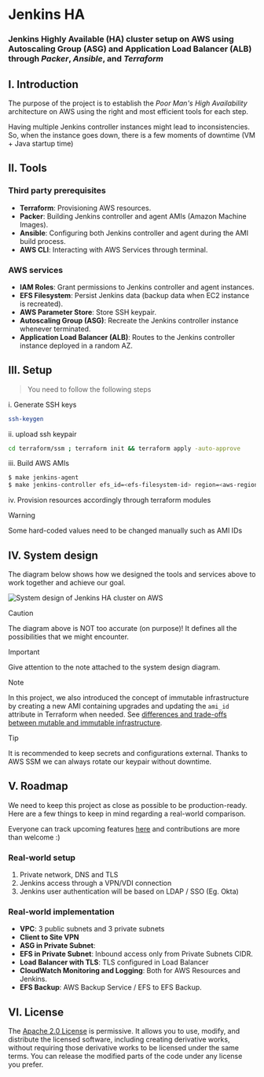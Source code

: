 # Jenkins HA
### Jenkins Highly Available (HA) cluster setup on AWS using Autoscaling Group (ASG) and Application Load Balancer (ALB) through ***Packer***, ***Ansible***, and ***Terraform***

## I. Introduction
The purpose of the project is to establish the *Poor Man's High Availability* architecture on AWS using the right and most efficient tools for each step.

Having multiple Jenkins controller instances might lead to inconsistencies. So, when the instance goes down, there is a few moments of downtime (VM + Java startup time)
## II. Tools
### Third party prerequisites
* **Terraform**: Provisioning AWS resources.
* **Packer**: Building Jenkins controller and agent AMIs (Amazon Machine Images).
* **Ansible**: Configuring both Jenkins controller and agent during the AMI build process.
* **AWS CLI**: Interacting with AWS Services through terminal.
### AWS services
* **IAM Roles**: Grant permissions to Jenkins controller and agent instances.
* **EFS Filesystem**: Persist Jenkins data (backup data when EC2 instance is recreated).
* **AWS Parameter Store**: Store SSH keypair.
* **Autoscaling Group (ASG)**: Recreate the Jenkins controller instance whenever terminated.
* **Application Load Balancer (ALB)**: Routes to the Jenkins controller instance deployed in a random AZ.

## III. Setup
>You need to follow the following steps

i. Generate SSH keys
```bash
ssh-keygen  
```
ii. upload ssh keypair
```bash
cd terraform/ssm ; terraform init && terraform apply -auto-approve
``` 

iii. Build AWS AMIs

```bash
$ make jenkins-agent
$ make jenkins-controller efs_id=<efs-filesystem-id> region=<aws-region>
```
iv. Provision resources accordingly through terraform modules
> [!WARNING]
> Some hard-coded values need to be changed manually such as AMI IDs

## IV. System design
The diagram below shows how we designed the tools and services above to work together and achieve our goal.

<picture>
  <source media="(prefers-color-scheme: dark)" srcset="https://github.com/aminbenmansour/jenkins-ha/assets/50111205/01c6d7fd-71ab-4030-81c6-dd0f1b080fdb">
  <source media="(prefers-color-scheme: light)" srcset="https://github.com/aminbenmansour/jenkins-ha/assets/50111205/5b67b8c7-25a9-49b0-9927-3404c5d681db">
  <img alt="System design of Jenkins HA cluster on AWS" src="https://github.com/aminbenmansour/jenkins-ha/assets/50111205/01c6d7fd-71ab-4030-81c6-dd0f1b080fdb">
</picture>

> [!CAUTION]
> The diagram above is NOT too accurate (on purpose)! It defines all the possibilities that we might encounter.

> [!IMPORTANT]
> Give attention to the note attached to the system design diagram.

> [!NOTE]
> In this project, we also introduced the concept of immutable infrastructure by creating a new AMI containing upgrades and updating the `ami_id` attribute in Terraform when needed. See [differences and trade-offs between mutable and immutable infrastructure](https://www.hashicorp.com/resources/what-is-mutable-vs-immutable-infrastructure).

> [!TIP]
> It is recommended to keep secrets and configurations external. Thanks to AWS SSM we can always rotate our keypair without downtime.

## V. Roadmap
We need to keep this project as close as possible to be production-ready. Here are a few things to keep in mind regarding a real-world comparison.

Everyone can track upcoming features [here](https://github.com/users/aminbenmansour/projects/1) and contributions are more than welcome :)

### Real-world setup
1. Private network, DNS and TLS
2. Jenkins access through a VPN/VDI connection
3. Jenkins user authentication will be based on LDAP / SSO (Eg. Okta)
### Real-world implementation
* **VPC**: 3 public subnets and 3 private subnets
* **Client to Site VPN**
* **ASG in Private Subnet**:
* **EFS in Private Subnet**: Inbound access only from Private Subnets CIDR.
* **Load Balancer with TLS**: TLS configured in Load Balancer
* **CloudWatch Monitoring and Logging**: Both for AWS Resources and Jenkins.
* **EFS Backup**: AWS Backup Service / EFS to EFS Backup.
## VI. License
The [Apache 2.0 License](https://github.com/aminbenmansour/jenkins-ha/blob/main/LICENSE) is permissive. It allows you to use, modify, and distribute the licensed software, including creating derivative works, without requiring those derivative works to be licensed under the same terms. You can release the modified parts of the code under any license you prefer.